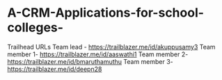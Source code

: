 # A-CRM-Applications-for-school-colleges-

Trailhead URLs
Team lead    - https://trailblazer.me/id/akuppusamy3
Team member 1- https://trailblazer.me/id/aaswathi1
Team member 2- https://trailblazer.me/id/bmaruthamuthu
Team member 3- https://trailblazer.me/id/deepn28

